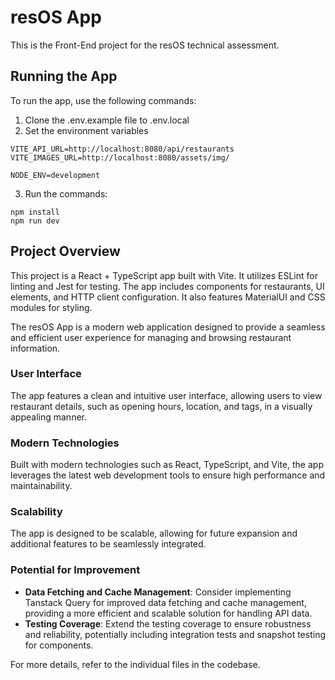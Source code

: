 # resOS App

This is the Front-End project for the resOS technical assessment.

## Running the App

To run the app, use the following commands:

1. Clone the .env.example file to .env.local
2. Set the environment variables

```
VITE_API_URL=http://localhost:8080/api/restaurants
VITE_IMAGES_URL=http://localhost:8080/assets/img/

NODE_ENV=development
```

3. Run the commands:

```
npm install
npm run dev
```

## Project Overview

This project is a React + TypeScript app built with Vite. It utilizes ESLint for linting and Jest for testing. The app includes components for restaurants, UI elements, and HTTP client configuration. It also features MaterialUI and CSS modules for styling.

The resOS App is a modern web application designed to provide a seamless and efficient user experience for managing and browsing restaurant information.

### User Interface

The app features a clean and intuitive user interface, allowing users to view restaurant details, such as opening hours, location, and tags, in a visually appealing manner.

### Modern Technologies

Built with modern technologies such as React, TypeScript, and Vite, the app leverages the latest web development tools to ensure high performance and maintainability.

### Scalability

The app is designed to be scalable, allowing for future expansion and additional features to be seamlessly integrated.

### Potential for Improvement

- **Data Fetching and Cache Management**: Consider implementing Tanstack Query for improved data fetching and cache management, providing a more efficient and scalable solution for handling API data.
- **Testing Coverage**: Extend the testing coverage to ensure robustness and reliability, potentially including integration tests and snapshot testing for components.

For more details, refer to the individual files in the codebase.

